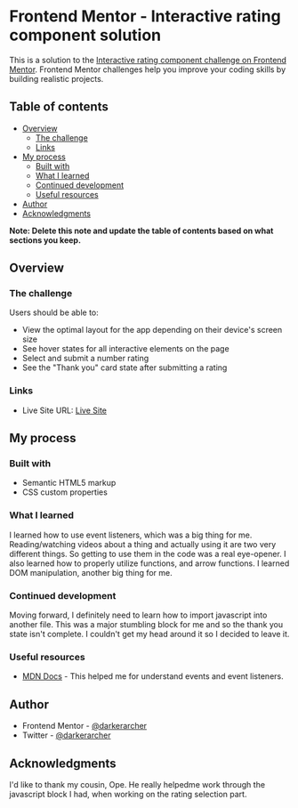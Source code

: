# Frontend Mentor - Interactive rating component solution

This is a solution to the [Interactive rating component challenge on Frontend Mentor](https://www.frontendmentor.io/challenges/interactive-rating-component-koxpeBUmI). Frontend Mentor challenges help you improve your coding skills by building realistic projects. 

## Table of contents

- [Overview](#overview)
  - [The challenge](#the-challenge)
  - [Links](#links)
- [My process](#my-process)
  - [Built with](#built-with)
  - [What I learned](#what-i-learned)
  - [Continued development](#continued-development)
  - [Useful resources](#useful-resources)
- [Author](#author)
- [Acknowledgments](#acknowledgments)

**Note: Delete this note and update the table of contents based on what sections you keep.**

## Overview

### The challenge

Users should be able to:

- View the optimal layout for the app depending on their device's screen size
- See hover states for all interactive elements on the page
- Select and submit a number rating
- See the "Thank you" card state after submitting a rating

### Links

- Live Site URL: [Live Site](https://darkerarcher.github.io/interactive-rating-component)

## My process

### Built with

- Semantic HTML5 markup
- CSS custom properties


### What I learned

I learned how to use event listeners, which was a big thing for me. Reading/watching videos about a thing and actually using it are two very different things. So getting to use
them in the code was a real eye-opener. I also learned how to properly utilize functions, and arrow functions. I learned DOM manipulation, another big thing for me.


### Continued development

Moving forward, I definitely need to learn how to import javascript into another file. This was a major stumbling block for me and so the thank you state isn't complete.
I couldn't get my head around it so I decided to leave it.


### Useful resources

- [MDN Docs](https://developer.mozilla.org/en-US/docs/Web/Events#event_listing) - This helped me for understand events and event listeners.


## Author

- Frontend Mentor - [@darkerarcher](https://www.frontendmentor.io/profile/DarkerArcher)
- Twitter - [@darkerarcher](https://www.twitter.com/DarkerArcher)


## Acknowledgments

I'd like to thank my cousin, Ope. He really helpedme work through the javascript block I had, when working on the rating selection part.


